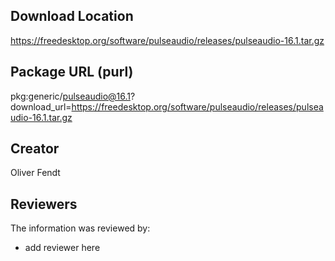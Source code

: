 ## Download Location

https://freedesktop.org/software/pulseaudio/releases/pulseaudio-16.1.tar.gz

## Package URL (purl)

pkg:generic/pulseaudio@16.1?download_url=https://freedesktop.org/software/pulseaudio/releases/pulseaudio-16.1.tar.gz

## Creator

Oliver Fendt

## Reviewers

The information was reviewed by:

* add reviewer here
